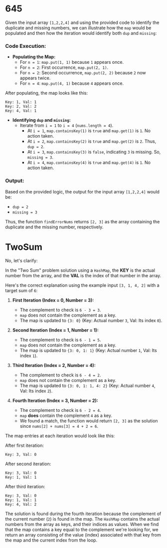 

# 645

Given the input array `[1,2,2,4]` and using the provided code to identify the duplicate and missing numbers, we can illustrate how the `map` would be populated and then how the iteration would identify both `dup` and `missing`:

### Code Execution:

- **Populating the Map:**
  - For `n = 1`: `map.put(1, 1)` because `1` appears once.
  - For `n = 2`: First occurrence, `map.put(2, 1)`.
  - For `n = 2`: Second occurrence, `map.put(2, 2)` because `2` now appears twice.
  - For `n = 4`: `map.put(4, 1)` because `4` appears once.

After populating, the map looks like this:

```
Key: 1, Val: 1
Key: 2, Val: 2
Key: 4, Val: 1
```

- **Identifying `dup` and `missing`:**
  - Iterate from `i = 1` to `i = 4` (`nums.length = 4`).
    - At `i = 1`, `map.containsKey(1)` is `true` and `map.get(1)` is `1`. No action taken.
    - At `i = 2`, `map.containsKey(2)` is `true` and `map.get(2)` is `2`. Thus, `dup = 2`.
    - At `i = 3`, `map.containsKey(3)` is `false`, indicating `3` is missing. So, `missing = 3`.
    - At `i = 4`, `map.containsKey(4)` is `true` and `map.get(4)` is `1`. No action taken.

### Output:

Based on the provided logic, the output for the input array `[1,2,2,4]` would be:

- `dup = 2`
- `missing = 3`

Thus, the function `findErrorNums` returns `[2, 3]` as the array containing the duplicate and the missing number, respectively.


# TwoSum
No, let's clarify:

In the "Two Sum" problem solution using a `HashMap`, the **KEY** is the actual number from the array, and the **VAL** is the index of that number in the array.

Here's the correct explanation using the example input `[3, 1, 4, 2]` with a target sum of `6`:

1. **First Iteration (Index = 0, Number = 3):**
   - The complement to check is `6 - 3 = 3`.
   - `map` does not contain the complement as a key.
   - The map is updated to `{3: 0}` (Key: Actual number `3`, Val: Its index `0`).

2. **Second Iteration (Index = 1, Number = 1):**
   - The complement to check is `6 - 1 = 5`.
   - `map` does not contain the complement as a key.
   - The map is updated to `{3: 0, 1: 1}` (Key: Actual number `1`, Val: Its index `1`).

3. **Third Iteration (Index = 2, Number = 4):**
   - The complement to check is `6 - 4 = 2`.
   - `map` does not contain the complement as a key.
   - The map is updated to `{3: 0, 1: 1, 4: 2}` (Key: Actual number `4`, Val: Its index `2`).

4. **Fourth Iteration (Index = 3, Number = 2):**
   - The complement to check is `6 - 2 = 4`.
   - `map` **does** contain the complement `4` as a key.
   - We found a match, the function would return `[2, 3]` as the solution since `nums[2] + nums[3] = 4 + 2 = 6`.

The map entries at each iteration would look like this:

After first iteration:
```
Key: 3, Val: 0
```

After second iteration:
```
Key: 3, Val: 0
Key: 1, Val: 1
```

After third iteration:
```
Key: 3, Val: 0
Key: 1, Val: 1
Key: 4, Val: 2
```

The solution is found during the fourth iteration because the complement of the current number (`2`) is found in the map. The `HashMap` contains the actual numbers from the array as keys, and their indices as values. When we find that the map contains a key equal to the complement we're looking for, we return an array consisting of the value (index) associated with that key from the map and the current index from the loop.


#